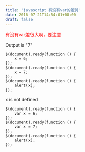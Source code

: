 ```yaml
---
title: 'javascript 有沒有var的差別'
date: 2016-07-21T14:54:01+08:00
draft: false
---
```

<p style="color:red">有沒有var差很大啊，要注意</p>

Output is "7"
  
```
$(document).ready(function () {
    x = 6;
});
$(document).ready(function () {
    x = 7;
});
$(document).ready(function () {
    alert(x);
});
```

x is not defined
  
```
$(document).ready(function () {
    var x = 6;
});
$(document).ready(function () {
    var x = 7;
});
$(document).ready(function () {
    alert(x);
});
```
